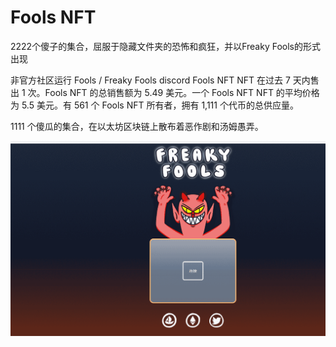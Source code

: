 # Fools NFT

2222个傻子的集合，屈服于隐藏文件夹的恐怖和疯狂，并以Freaky Fools的形式出现

非官方社区运行 Fools / Freaky Fools discord Fools NFT NFT 在过去 7 天内售出 1 次。Fools NFT 的总销售额为 5.49 美元。一个 Fools NFT NFT 的平均价格为 5.5 美元。有 561 个 Fools NFT 所有者，拥有 1,111 个代币的总供应量。

1111 个傻瓜的集合，在以太坊区块链上散布着恶作剧和汤姆愚弄。

![nft](01.png)


